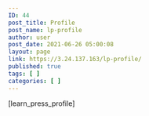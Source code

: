 ```yaml
---
ID: 44
post_title: Profile
post_name: lp-profile
author: user
post_date: 2021-06-26 05:00:08
layout: page
link: https://3.24.137.163/lp-profile/
published: true
tags: [ ]
categories: [ ]
---
```

<!-- wp:shortcode -->[learn_press_profile]<!-- /wp:shortcode -->